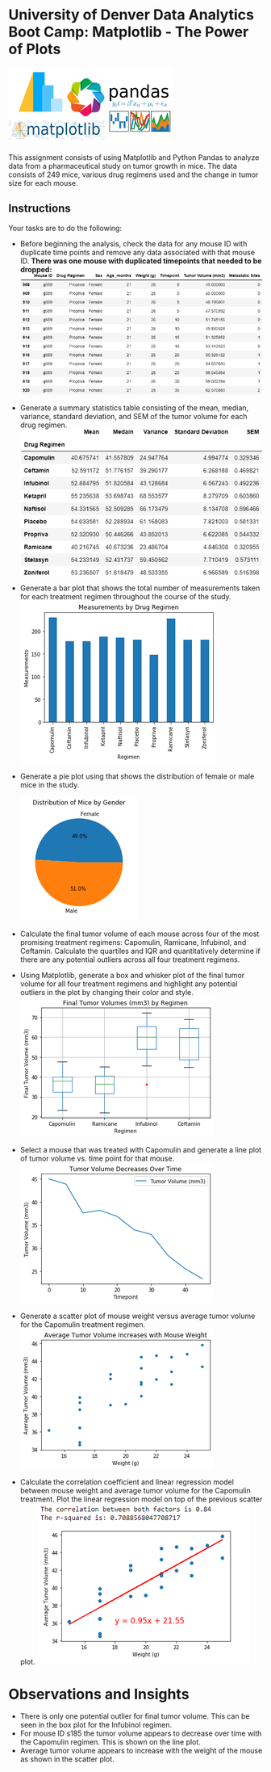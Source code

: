 # University of Denver Data Analytics Boot Camp: Matplotlib  - The Power of Plots 
![matplotlib](Images/matplotlib.png)

This assignment consists of using Matplotlib and Python Pandas to analyze data from a pharmaceutical study on tumor growth in mice. The data consists of 249 mice, various drug regimens used and the change in tumor size for each mouse.
## Instructions

Your tasks are to do the following:

* Before beginning the analysis, check the data for any mouse ID with duplicate time points and remove any data associated with that mouse ID. **There was one mouse with duplicated timepoints that needed to be dropped:**
![matplotlib](Images/duplicated_mouse.png)

* Generate a summary statistics table consisting of the mean, median, variance, standard deviation, and SEM of the tumor volume for each drug regimen.
![matplotlib](Images/tumor_summary.png)
* Generate a bar plot that shows the total number of measurements taken for each treatment regimen throughout the course of the study.
![matplotlib](Images/regimen_bar.png)
* Generate a pie plot using that shows the distribution of female or male mice in the study.
  
  ![matplotlib](Images/gender_pie.png)
* Calculate the final tumor volume of each mouse across four of the most promising treatment regimens: Capomulin, Ramicane, Infubinol, and Ceftamin. Calculate the quartiles and IQR and quantitatively determine if there are any potential outliers across all four treatment regimens.

* Using Matplotlib, generate a box and whisker plot of the final tumor volume for all four treatment regimens and highlight any potential outliers in the plot by changing their color and style.
![matplotlib](Images/boxplot.png)

* Select a mouse that was treated with Capomulin and generate a line plot of tumor volume vs. time point for that mouse.
![matplotlib](Images/line.png)
* Generate a scatter plot of mouse weight versus average tumor volume for the Capomulin treatment regimen.
![matplotlib](Images/scatter.png)
* Calculate the correlation coefficient and linear regression model between mouse weight and average tumor volume for the Capomulin treatment. Plot the linear regression model on top of the previous scatter plot.
![matplotlib](Images/linear_regression.png)
# Observations and Insights

 * There is only one potential outlier for final tumor volume. This can be seen in the box plot for the Infubinol regimen. 
 * For mouse ID s185 the tumor volume appears to decrease over time with the Capomulin regimen. This is shown on the line plot.
 * Average tumor volume appears to increase with the weight of the mouse as shown in the scatter plot.


